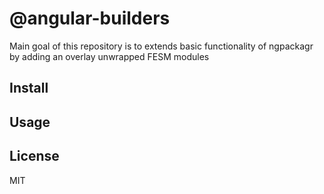 # @angular-builders

Main goal of this repository is to extends basic functionality of
ngpackagr by adding an overlay unwrapped FESM modules


## Install

## Usage

## License

MIT
